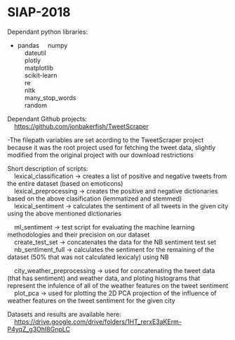 # SIAP-2018

Dependant python libraries: <br />
- pandas
&nbsp;&nbsp;&nbsp; numpy <br />
&nbsp;&nbsp;&nbsp; dateutil <br />
&nbsp;&nbsp;&nbsp; plotly <br />
&nbsp;&nbsp;&nbsp; matplotlib <br />
&nbsp;&nbsp;&nbsp; scikit-learn <br />
&nbsp;&nbsp;&nbsp; re <br />
&nbsp;&nbsp;&nbsp; nltk <br />
&nbsp;&nbsp;&nbsp; many_stop_words <br />
&nbsp;&nbsp;&nbsp; random <br />
  
Dependant Github projects: <br />
&nbsp;&nbsp;&nbsp; https://github.com/jonbakerfish/TweetScraper <br />
  
-The filepath variables are set acording to the TweetScraper project because it was the root project used for fetching the tweet data, slightly modified from the original project with our download restrictions <br />

Short description of scripts: <br />
&nbsp;&nbsp;&nbsp; lexical_classification -> creates a list of positive and negative tweets from the entire dataset (based on emoticons) <br />
&nbsp;&nbsp;&nbsp; lexical_preprocessing -> creates the positive and negative dictionaries based on the above clasification (lemmatized and stemmed) <br />
&nbsp;&nbsp;&nbsp; lexical_sentiment -> calculates the sentiment of all tweets in the given city using the above mentioned dictionaries <br />
  
&nbsp;&nbsp;&nbsp; ml_sentiment -> test script for evaluating the machine learning methodologies and their precision on our dataset <br />
&nbsp;&nbsp;&nbsp; create_test_set -> concatenates the data for the NB sentiment test set <br />
&nbsp;&nbsp;&nbsp; nb_sentiment_full -> calculates the sentiment for the remaining of the dataset (50% that was not calculated lexicaly) using NB <br />
  
&nbsp;&nbsp;&nbsp; city_weather_preprocessing -> used for concatenating the tweet data (that has sentiment) and weather data, and ploting histograms that represent the infulence of all of the weather features on the tweet sentiment <br />
&nbsp;&nbsp;&nbsp; plot_pca -> used for plotting the 2D PCA projection of the influence of weather features on the tweet sentiment for the given city <br />
  
Datasets and results are available here: <br />
&nbsp;&nbsp;&nbsp; https://drive.google.com/drive/folders/1HT_rerxE3aKErm-P4yqZ_g3OhI8GnpLC <br />
